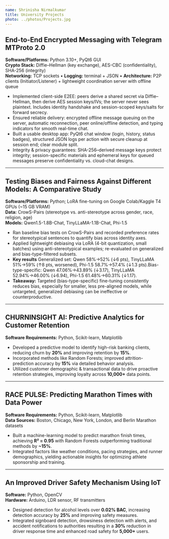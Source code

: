 ```yaml
---
name: Shrinisha Nirmalkumar
title: University Projects
photo: ../photos/Projects.jpg
---
```



## End-to-End Encrypted Messaging with Telegram MTProto 2.0
**Software/Platforms:** Python 3.10+, PyQt6 GUI  
**Crypto Stack:** Diffie–Hellman (key exchange), AES-CBC (confidentiality), SHA-256 (integrity)  
**Networking:** TCP sockets • **Logging:** terminal + JSON • **Architecture:** P2P clients (Initiator/Listener) + lightweight coordination server with offline queue

- Implemented client-side E2EE: peers derive a shared secret via Diffie–Hellman, then derive AES session keys/IVs; the server never sees plaintext. Includes identity handshake and session-scoped keys/salts for forward secrecy.
- Ensured reliable delivery: encrypted offline message queuing on the server, automatic reconnection, peer online/offline detection, and typing indicators for smooth real-time chat.
- Built a usable desktop app: PyQt6 chat window (login, history, status badges), structured JSON logs per action with secure cleanup at session end; clear module split.
- Integrity & privacy guarantees: SHA-256–derived message keys protect integrity; session-specific materials and ephemeral keys for queued messages preserve confidentiality vs. cloud-chat designs.

---

## Testing Biases and Fairness Against Different Models: A Comparative Study
**Software/Platforms:** Python; LoRA fine-tuning on Google Colab/Kaggle T4 GPUs (~15 GB VRAM)  
**Data:** CrowS-Pairs (stereotype vs. anti-stereotype across gender, race, religion, age)  
**Models:** Qwen1.5-1.8B-Chat, TinyLLaMA-1.1B-Chat, Phi-1.5

- Ran baseline bias tests on CrowS-Pairs and recorded preference rates for stereotypical sentences to quantify bias across identity axes.
- Applied lightweight debiasing via LoRA (4-bit quantization, small batches) using anti-stereotypical examples; re-evaluated on generalized and bias-type-filtered subsets.
- **Key results**  Generalized set: Qwen 58%→52% (↓6 pts), TinyLLaMA 51%→59% (↑8 pts, worsened), Phi-1.5 58.7%→57.4% (↓1.3 pts).Bias-type-specific: Qwen 47.06%→43.89% (↓3.17), TinyLLaMA 52.94%→46.00% (↓6.94), Phi-1.5 61.48%→60.31% (↓1.17).
- **Takeaway:** Targeted (bias-type-specific) fine-tuning consistently reduces bias, especially for smaller, less pre-aligned models, while untargeted, generalized debiasing can be ineffective or counterproductive.

---

## CHURNINSIGHT AI: Predictive Analytics for Customer Retention
**Software Requirements:** Python, Scikit-learn, Matplotlib

- Developed a predictive model to identify high-risk banking clients, reducing churn by **20%** and improving retention by **15%**.
- Incorporated methods like Random Forests; improved attrition-prediction accuracy by **15%** via detailed behavior analysis.
- Utilized customer demographic & transactional data to drive proactive retention strategies, improving loyalty across **10,000+** data points.

---

## RACE PULSE: Predicting Marathon Times with Data Power
**Software Requirements:** Python, Scikit-learn, Matplotlib  
**Data Sources:** Boston, Chicago, New York, London, and Berlin Marathon datasets

- Built a machine-learning model to predict marathon finish times, achieving **R² = 0.95** with Random Forests outperforming traditional methods by **~15%**.
- Integrated factors like weather conditions, pacing strategies, and runner demographics, yielding actionable insights for optimizing athlete sponsorship and training.

---

## An Improved Driver Safety Mechanism Using IoT
**Software:** Python, OpenCV  
**Hardware:** Arduino, LDR sensor, RF transmitters

- Designed detection for alcohol levels over **0.02% BAC**, increasing detection accuracy by **25%** and improving safety measures.
- Integrated signboard detection, drowsiness detection with alerts, and accident notifications to authorities resulting in a **30%** reduction in driver response time and enhanced road safety for **5,000+** users.

